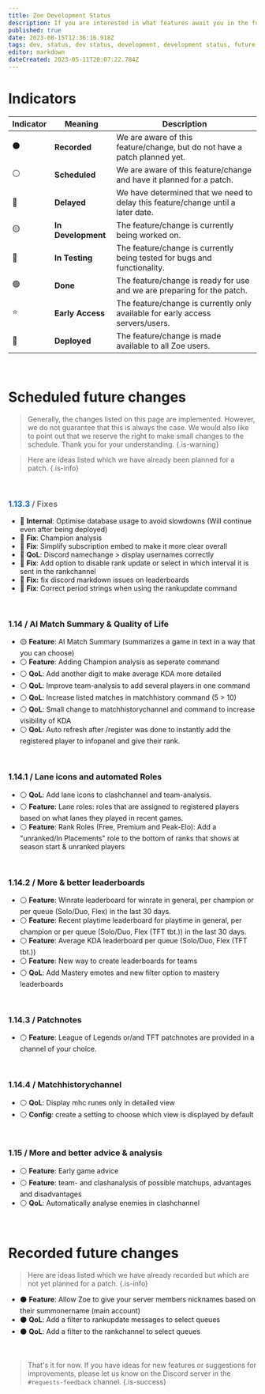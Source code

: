 ```yaml
---
title: Zoe Development Status
description: If you are interested in what features await you in the future, you can get an insight here.
published: true
date: 2023-08-15T12:36:16.918Z
tags: dev, status, dev status, development, development status, future, next features
editor: markdown
dateCreated: 2023-05-11T20:07:22.784Z
---
```


# Indicators

| Indicator | Meaning | Description |
| --- | --- | --- |
| ⚫   | **Recorded** | We are aware of this feature/change, but do not have a patch planned yet. |
| ⚪   | **Scheduled** | We are aware of this feature/change and have it planned for a patch. |
| 🔴  | **Delayed** | We have determined that we need to delay this feature/change until a later date. |
| 🟡  | **In Development** | The feature/change is currently being worked on. |
| 🔵  | **In Testing** | The feature/change is currently being tested for bugs and functionality. |
| 🟢  | **Done** | The feature/change is ready for use and we are preparing for the patch. |
| ⭐   | **Early Access** | The feature/change is currently only available for early access servers/users. |
| 🏁  | **Deployed** | The feature/change is made available to all Zoe users. |~

<br>

# Scheduled future changes

> Generally, the changes listed on this page are implemented. However, we do not guarantee that this is always the case. We would also like to point out that we reserve the right to make small changes to the schedule. Thank you for your understanding.
>{.is-warning}

> Here are ideas listed which we have already been planned for a patch.
>{.is-info}

<br>



### <span style="color:#1565c0">1.13.3</span> <span style="color:#757575"> / Fixes</span>

-   🏁 **Internal**: Optimise database usage to avoid slowdowns (Will continue even after being deployed)
-   🏁 **Fix**: Champion analysis
-   🏁 **Fix**: Simplify subscription embed to make it more clear overall
-   🏁 **QoL**: Discord namechange > display usernames correctly
-   🏁 **Fix**: Add option to disable rank update or select in which interval it is sent in the rankchannel
-   🏁 **Fix:** fix discord markdown issues on leaderboards
-   🏁 **Fix**: Correct period strings when using the rankupdate command

<br>

### 1.14 / AI Match Summary & Quality of Life

-   🟡 **Feature**: AI Match Summary (summarizes a game in text in a way that you can choose)
-   ⚪ **Feature**: Adding Champion analysis as seperate command
-   ⚪ **QoL**: Add another digit to make average KDA more detailed
-   ⚪ **QoL**: Improve team-analysis to add several players in one command
-   ⚪ **QoL**: Increase listed matches in matchhistory command (5 > 10)
-   ⚪ **QoL**: Small change to matchhistorychannel and command to increase visibility of KDA
-   ⚪ **QoL**: Auto refresh after /register was done to instantly add the registered player to infopanel and give their rank.

<br>

### 1.14.1 / Lane icons and automated Roles

-   ⚪ **QoL**: Add lane icons to clashchannel and team-analysis.
-   ⚪ **Feature**: Lane roles: roles that are assigned to registered players based on what lanes they played in recent games.
-   ⚪ **Feature**: Rank Roles (Free, Premium and Peak-Elo): Add a "unranked/In Placements" role to the bottom of ranks that shows at season start & unranked players

<br>

### 1.14.2 / More & better leaderboards

-   ⚪ **Feature**: Winrate leaderboard for winrate in general, per champion or per queue (Solo/Duo, Flex) in the last 30 days.
-   ⚪ **Feature**: Recent playtime leaderboard for playtime in general, per champion or per queue (Solo/Duo, Flex (TFT tbt.)) in the last 30 days.
-   ⚪ **Feature**: Average KDA leaderboard per queue (Solo/Duo, Flex (TFT tbt.))
-   ⚪ **Feature**: New way to create leaderboards for teams
-   ⚪ **QoL**: Add Mastery emotes and new filter option to mastery leaderboards

<br>

### 1.14.3 / Patchnotes

-   ⚪ **Feature**: League of Legends or/and TFT patchnotes are provided in a channel of your choice.

<br>

### 1.14.4 / Matchhistorychannel

-   ⚪ **QoL**: Display mhc runes only in detailed view
-   ⚪ **Config**: create a setting to choose which view is displayed by default

<br>

### 1.15 / More and better advice & analysis

-   ⚪ **Feature**: Early game advice
-   ⚪ **Feature**: team- and clashanalysis of possible matchups, advantages and disadvantages
-   ⚪ **QoL**: Automatically analyse enemies in clashchannel

<br>

# Recorded future changes

> Here are ideas listed which we have already recorded but which are not yet planned for a patch.
>{.is-info}

-   ⚫ **Feature**: Allow Zoe to give your server members nicknames based on their summonername (main account)
-   ⚫ **QoL**: Add a filter to rankupdate messages to select queues
-   ⚫ **QoL**: Add a filter to the rankchannel to select queues

<br>

>That's it for now. 
If you have ideas for new features or suggestions for improvements, please let us know on the Discord server in the `#requests-feedback` channel.
>{.is-success}
